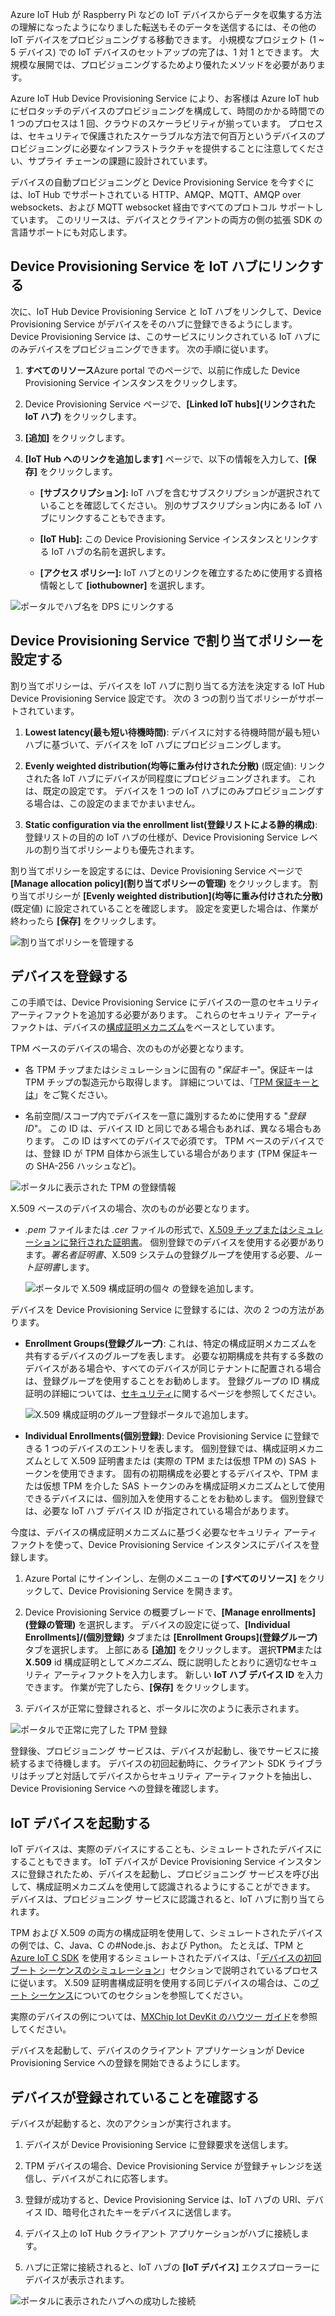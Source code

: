 Azure IoT Hub が Raspberry Pi などの IoT デバイスからデータを収集する方法の理解になったようになりました転送もそのデータを送信するには、その他の IoT デバイスをプロビジョニングする移動できます。 小規模なプロジェクト (1 ~ 5 デバイス) での IoT デバイスのセットアップの完了は、1 対 1 とできます。 大規模な展開では、プロビジョニングするためより優れたメソッドを必要があります。

Azure IoT Hub Device Provisioning Service により、お客様は Azure IoT hub にゼロタッチのデバイスのプロビジョニングを構成して、時間のかかる時間での 1 つのプロセスは 1 回、クラウドのスケーラビリティが揃っています。 プロセスは、セキュリティで保護されたスケーラブルな方法で何百万というデバイスのプロビジョニングに必要なインフラストラクチャを提供することに注意してください、サプライ チェーンの課題に設計されています。

デバイスの自動プロビジョニングと Device Provisioning Service を今すぐには、IoT Hub でサポートされている HTTP、AMQP、MQTT、AMQP over websockets、および MQTT websocket 経由ですべてのプロトコル サポートしています。 このリリースは、デバイスとクライアントの両方の側の拡張 SDK の言語サポートにも対応します。

## <a name="link-the-device-provisioning-service-to-an-iot-hub"></a>Device Provisioning Service を IoT ハブにリンクする

次に、IoT Hub Device Provisioning Service と IoT ハブをリンクして、Device Provisioning Service がデバイスをそのハブに登録できるようにします。 Device Provisioning Service は、このサービスにリンクされている IoT ハブにのみデバイスをプロビジョニングできます。 次の手順に従います。

1.  **すべてのリソース**Azure portal でのページで、以前に作成した Device Provisioning Service インスタンスをクリックします。

2.  Device Provisioning Service ページで、**[Linked IoT hubs]\(リンクされた IoT ハブ\)** をクリックします。

3.  **[追加]** をクリックします。

4.  **[IoT Hub へのリンクを追加します]** ページで、以下の情報を入力して、**[保存]** をクリックします。

    - **[サブスクリプション]:** IoT ハブを含むサブスクリプションが選択されていることを確認してください。 別のサブスクリプション内にある IoT ハブにリンクすることもできます。

    - **[IoT Hub]:** この Device Provisioning Service インスタンスとリンクする IoT ハブの名前を選択します。

    - **[アクセス ポリシー]:** IoT ハブとのリンクを確立するために使用する資格情報として **[iothubowner]** を選択します。

![ポータルでハブ名を DPS にリンクする](../media-draft/ee6e78754a1d39d86de71fb6872723f3.png)

## <a name="set-the-allocation-policy-on-the-device-provisioning-service"></a>Device Provisioning Service で割り当てポリシーを設定する

割り当てポリシーは、デバイスを IoT ハブに割り当てる方法を決定する IoT Hub Device Provisioning Service 設定です。 次の 3 つの割り当てポリシーがサポートされています。

1. **Lowest latency\(最も短い待機時間\)**: デバイスに対する待機時間が最も短いハブに基づいて、デバイスを IoT ハブにプロビジョニングします。

2. **Evenly weighted distribution\(均等に重み付けされた分散\)** (既定値): リンクされた各 IoT ハブにデバイスが同程度にプロビジョニングされます。 これは、既定の設定です。 デバイスを 1 つの IoT ハブにのみプロビジョニングする場合は、この設定のままでかまいません。

3. **Static configuration via the enrollment list\(登録リストによる静的構成\)**: 登録リストの目的の IoT ハブの仕様が、Device Provisioning Service レベルの割り当てポリシーよりも優先されます。

割り当てポリシーを設定するには、Device Provisioning Service ページで **[Manage allocation policy]\(割り当てポリシーの管理\)** をクリックします。 割り当てポリシーが **[Evenly weighted distribution]\(均等に重み付けされた分散\)** (既定値) に設定されていることを確認します。 設定を変更した場合は、作業が終わったら **[保存]** をクリックします。

![割り当てポリシーを管理する](../media-draft/0c5fa5193156f17b4f5d64aab65a414d.png)

## <a name="enroll-the-device"></a>デバイスを登録する

この手順では、Device Provisioning Service にデバイスの一意のセキュリティ アーティファクトを追加する必要があります。 これらのセキュリティ アーティファクトは、デバイスの[構成証明メカニズム](https://docs.microsoft.com/azure/iot-dps/concepts-device#attestation-mechanism)をベースとしています。

TPM ベースのデバイスの場合、次のものが必要となります。

- 各 TPM チップまたはシミュレーションに固有の "*保証キー*"。保証キーは TPM チップの製造元から取得します。 詳細については、「[TPM 保証キーとは](https://docs.microsoft.com/windows-server/identity/ad-ds/manage/component-updates/tpm-key-attestation#terminology)」をご覧ください。

- 名前空間/スコープ内でデバイスを一意に識別するために使用する "*登録 ID*"。 この ID は、デバイス ID と同じである場合もあれば、異なる場合もあります。 この ID はすべてのデバイスで必須です。 TPM ベースのデバイスでは、登録 ID が TPM 自体から派生している場合があります (TPM 保証キーの SHA-256 ハッシュなど)。

![ポータルに表示された TPM の登録情報](../media-draft/11db90b7128e1cf222a4da45de7cbac8.png)

X.509 ベースのデバイスの場合、次のものが必要となります。

- *.pem* ファイルまたは *.cer* ファイルの形式で、[X.509 チップまたはシミュレーションに発行された証明書](https://docs.microsoft.com/windows/desktop/SecCertEnroll/about-x-509-public-key-certificates)。 個別登録でのデバイスを使用する必要があります。*署名者証明書*、X.509 システムの登録グループを使用する必要、*ルート証明書*します。

   ![ポータルで X.509 構成証明の個々 の登録を追加します。](../media-draft/8d56752f453f27e55dd15b7c894ae406.png)

デバイスを Device Provisioning Service に登録するには、次の 2 つの方法があります。

- **Enrollment Groups\(登録グループ\)**: これは、特定の構成証明メカニズムを共有するデバイスのグループを表します。 必要な初期構成を共有する多数のデバイスがある場合や、すべてのデバイスが同じテナントに配置される場合は、登録グループを使用することをお勧めします。 登録グループの ID 構成証明の詳細については、[セキュリティ](https://docs.microsoft.com/azure/iot-dps/concepts-security#controlling-device-access-to-the-provisioning-service-with-x509-certificates)に関するページを参照してください。

   ![X.509 構成証明のグループ登録ポータルで追加します。](../media-draft/4a9d9ea822887c70f1ff1e4b64b138f1.png)

- **Individual Enrollments\(個別登録\)**: Device Provisioning Service に登録できる 1 つのデバイスのエントリを表します。 個別登録では、構成証明メカニズムとして X.509 証明書または (実際の TPM または仮想 TPM の) SAS トークンを使用できます。 固有の初期構成を必要とするデバイスや、TPM または仮想 TPM を介した SAS トークンのみを構成証明メカニズムとして使用できるデバイスには、個別加入を使用することをお勧めします。 個別登録では、必要な IoT ハブ デバイス ID が指定されている場合があります。

今度は、デバイスの構成証明メカニズムに基づく必要なセキュリティ アーティファクトを使って、Device Provisioning Service インスタンスにデバイスを登録します。

1. Azure Portal にサインインし、左側のメニューの **[すべてのリソース]** をクリックして、Device Provisioning Service を開きます。

2. Device Provisioning Service の概要ブレードで、**[Manage enrollments]\(登録の管理\)** を選択します。 デバイスの設定に従って、**[Individual Enrollments]/(個別登録\)** タブまたは **[Enrollment Groups]\(登録グループ\)** タブを選択します。 上部にある **[追加]** をクリックします。 選択**TPM**または**X.509** id 構成証明として*メカニズム*、既に説明したとおりに適切なセキュリティ アーティファクトを入力します。 新しい **IoT ハブ デバイス ID** を入力できます。 作業が完了したら、**[保存]** をクリックします。

3. デバイスが正常に登録されると、ポータルに次のように表示されます。

![ポータルで正常に完了した TPM 登録](../media-draft/cb277b2e5bc21cd02669775d536e89c0.png)

登録後、プロビジョニング サービスは、デバイスが起動し、後でサービスに接続するまで待機します。 デバイスの初回起動時に、クライアント SDK ライブラリはチップと対話してデバイスからセキュリティ アーティファクトを抽出し、Device Provisioning Service への登録を確認します。

## <a name="start-the-iot-device"></a>IoT デバイスを起動する

IoT デバイスは、実際のデバイスにすることも、シミュレートされたデバイスにすることもできます。 IoT デバイスが Device Provisioning Service インスタンスに登録されたため、デバイスを起動し、プロビジョニング サービスを呼び出して、構成証明メカニズムを使用して認識されるようにすることができます。 デバイスは、プロビジョニング サービスに認識されると、IoT ハブに割り当てられます。

TPM および X.509 の両方の構成証明を使用して、シミュレートされたデバイスの例では、C、Java、C の\#Node.js、および Python。 たとえば、TPM と [Azure IoT C SDK](https://github.com/Azure/azure-iot-sdk-c) を使用するシミュレートされたデバイスは、「[デバイスの初回ブート シーケンスのシミュレーション](https://docs.microsoft.com/azure/iot-dps/quick-create-simulated-device#simulate-first-boot-sequence-for-the-device)」セクションで説明されているプロセスに従います。 X.509 証明書構成証明を使用する同じデバイスの場合は、この[ブート シーケンス](https://docs.microsoft.com/azure/iot-dps/quick-create-simulated-device-x509#simulate-first-boot-sequence-for-the-device)についてのセクションを参照してください。

実際のデバイスの例については、[MXChip Iot DevKit のハウツー ガイド](https://docs.microsoft.com/azure/iot-dps/how-to-connect-mxchip-iot-devkit)を参照してください。

デバイスを起動して、デバイスのクライアント アプリケーションが Device Provisioning Service への登録を開始できるようにします。

## <a name="verify-the-device-is-registered"></a>デバイスが登録されていることを確認する

デバイスが起動すると、次のアクションが実行されます。

1. デバイスが Device Provisioning Service に登録要求を送信します。

2. TPM デバイスの場合、Device Provisioning Service が登録チャレンジを送信し、デバイスがこれに応答します。

3. 登録が成功すると、Device Provisioning Service は、IoT ハブの URI、デバイス ID、暗号化されたキーをデバイスに送信します。

4. デバイス上の IoT Hub クライアント アプリケーションがハブに接続します。

5. ハブに正常に接続されると、IoT ハブの **[IoT デバイス]** エクスプローラーにデバイスが表示されます。

![ポータルに表示されたハブへの成功した接続](../media-draft/12ea6da6eef9bf96be6bd80aa1721173.png)

<!--Reference links

-   <https://docs.microsoft.com/en-us/azure/iot-dps/tutorial-set-up-cloud>

-   <https://docs.microsoft.com/en-us/azure/iot-dps/tutorial-provision-device-to-hub>-->